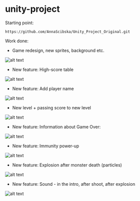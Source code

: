 # unity-project

Starting point:

	https://github.com/AnnaScibska/Unity_Project_Original.git

Work done:

- Game redesign, new sprites, background etc.

![alt text](http://www.anulla.eu/unity/design.png)

- New feature: High-score table

![alt text](http://www.anulla.eu/unity/highscore.png)
 
- New feature: Add player name

![alt text](http://www.anulla.eu/unity/playername.png)

- New level + passing score to new level

![alt text](http://www.anulla.eu/unity/newstage.png)
 
- New feature: Information about Game Over:

![alt text](http://www.anulla.eu/unity/gameover.png)
 
- New feature: Immunity power-up

![alt text](http://www.anulla.eu/unity/powerup.png)
 
- New feature: Explosion after monster death (particles)

![alt text](http://www.anulla.eu/unity/explosion.png)
 
- New feature: Sound - in the intro, after shoot, after explosion

![alt text](http://www.anulla.eu/unity/sound.png)

